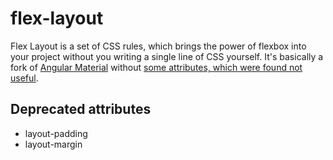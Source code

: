 # flex-layout
Flex Layout is a set of CSS rules, which brings the power of flexbox into your project without you writing a single line of CSS yourself.
It's basically a fork of [Angular Material](https://github.com/angular/material) without [some attributes, which were found not useful](#deprecated-attributes).

## Deprecated attributes
- layout-padding
- layout-margin